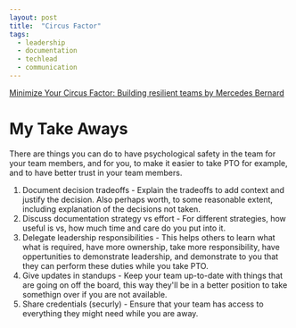 ```yaml
---
layout: post
title:  "Circus Factor"
tags:
  - leadership
  - documentation
  - techlead
  - communication
---
```


[Minimize Your Circus Factor: Building resilient teams by Mercedes Bernard](https://www.youtube.com/watch?v=jBMSWBND0WU)

# My Take Aways

There are things you can do to have psychological safety in the team for your team members, and for you, to make it easier to take PTO for example, and to have better trust in your team members.

1. Document decision tradeoffs - Explain the tradeoffs to add context and justify the decision. Also perhaps worth, to some reasonable extent, including explanation of the decisions not taken.
2. Discuss documentation strategy vs effort - For different strategies, how useful is vs, how much time and care do you put into it.
3. Delegate leadership responsibilities - This helps others to learn what what is required, have more ownership, take more responsibility, have oppertunities to demonstrate leadership, and demonstrate to you that they can perform these duties while you take PTO.
4. Give updates in standups - Keep your team up-to-date with things that are going on off the board, this way they'll be in a better position to take somethign over if you are not available.
5. Share credentials (securly) - Ensure that your team has access to everything they might need while you are away.
